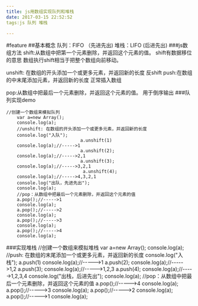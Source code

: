 ```yaml
---
title: js用数组实现队列和堆栈
date: 2017-03-15 22:52:52
tags:js 队列 堆栈

---
```

#feature
##基本概念
队列：FIFO （先进先出)
堆栈：LIFO (后进先出)
###js数组方法
shift:从数组中把第一个元素删除，并返回这个元素的值。
		shift有数据移位的意思 数组执行shift相当于把整个数组向前移动。

unshift: 在数组的开头添加一个或更多元素，并返回新的长度
反shift
push:在数组的中末尾添加元素，并返回新的长度
正常插入数组

pop:从数组中把最后一个元素删除，并返回这个元素的值。
用于倒序输出
###队列实现demo  

 	//创建一个数组来模拟队列
        var a=new Array();
        console.log(a);
        //unshift: 在数组的开头添加一个或更多元素，并返回新的长度
        console.log("入队");
       							a.unshift(1)
        console.log(a);//----->1
       							a.unshift(2);
        console.log(a);//----->2,1
        						a.unshift(3);
        console.log(a);//----->3,2,1
       							 a.unshift(4);
        console.log(a);//----->4,3,2,1
        console.log("出队，先进先出");
        console.log(a);
        //pop：从数组中把最后一个元素删除，并返回这个元素的值
        a.pop();//----->1
        console.log(a);
        a.pop();//----->2
        console.log(a);
        a.pop();//----->3
        console.log(a);
        a.pop();//----->4
        console.log(a);
###实现堆栈
	//创建一个数组来模拟堆栈
	        var a=new Array();
	        console.log(a);
	        //push: 在数组的末尾添加一个或更多元素，并返回新的长度
	        console.log("入栈");
	        a.push(1)
	        console.log(a);//----->1
	        a.push(2);
	        console.log(a);//----->1,2
	        a.push(3);
	        console.log(a);//----->1,2,3
	        a.push(4);
	        console.log(a);//----->1,2,3,4
	        console.log("出栈，后进先出");
	        console.log(a);
	        //pop：从数组中把最后一个元素删除，并返回这个元素的值
	        a.pop();//----->4
	        console.log(a);
	        a.pop();//----->3
	        console.log(a);
	        a.pop();//----->2
	        console.log(a);
	        a.pop();//----->1
	        console.log(a);